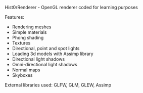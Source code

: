 Hist0rRenderer - OpenGL renderer coded for learning purposes

Features:
- Rendering meshes
- Simple materials
- Phong shading
- Textures
- Directional, point and spot lights
- Loading 3d models with Assimp library
- Directional light shadows
- Omni-directional light shadows
- Normal maps
- Skyboxes

External libraries used: GLFW, GLM, GLEW, Assimp
